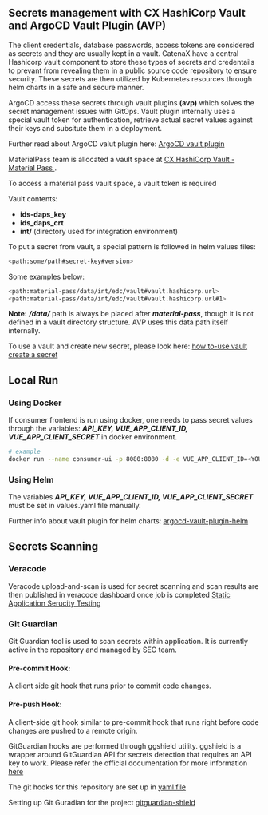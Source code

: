 ## Secrets management with CX HashiCorp Vault and ArgoCD Vault Plugin (AVP)

The client credentials, database passwords, access tokens are considered as secrets and they are usually kept in a vault. CatenaX have a central Hashicorp vault component to store these types of secrets and credentails to prevant from revealing them in a public source code repository to ensure security. These secrets are then utilized by Kubernetes resources through helm charts in a safe and secure manner.

ArgoCD access these secrets through vault plugins **(avp)** which solves the secret management issues with GitOps. Vault plugin internally uses a special vault token for authentication,  retrieve actual secret values against their keys and subsitute them in a deployment.

Further read about ArgoCD valut plugin here: [ArgoCD vault plugin](https://argocd-vault-plugin.readthedocs.io/en/stable/)

MaterialPass team is allocated a vault space at [CX HashiCorp Vault - Material Pass ](https://vault.demo.catena-x.net/ui/vault/secrets/material-pass/list).

To access a material pass vault space, a vault token is required

 Vault contents:
- **ids-daps_key**
- **ids_daps_crt**
- **int/** (directory used for integration environment)

To put a secret from vault, a special pattern is followed in helm values files:

```bash
<path:some/path#secret-key#version>
```

Some examples below:
```bash
<path:material-pass/data/int/edc/vault#vault.hashicorp.url>
<path:material-pass/data/int/edc/vault#vault.hashicorp.url#1>
```

**Note:** ***/data/*** path is always be placed after ***material-pass***, though it is not defined in a vault directory structure. AVP uses this data path itself internally.

To use a vault and create new secret, please look here: [how to-use vault create a secret](https://catenax-ng.github.io/docs/guides/how-to-use-vault#create-a-secret)

## Local Run

### Using Docker

If consumer frontend is run using docker, one needs to pass secret values through the variables: ***API_KEY, VUE_APP_CLIENT_ID, VUE_APP_CLIENT_SECRET*** in docker environment.

```bash
# example
docker run --name consumer-ui -p 8080:8080 -d -e VUE_APP_CLIENT_ID=<YOUR_REGISTRY_CLIENT_ID_HERE> -e VUE_APP_CLIENT_SECRET=<YOUR_REGISTRY_CLIENT_SECRET_HERE> -e X_API_KEY=<YOUR_EDC_API_KEY_HERE> consumer-ui:<LATEST_TAG>
```


### Using Helm

The variables ***API_KEY, VUE_APP_CLIENT_ID, VUE_APP_CLIENT_SECRET*** must be set in values.yaml file manually.


Further info about vault plugin for helm charts: [argocd-vault-plugin-helm](https://catenax-ng.github.io/docs/guides/ArgoCD/howto-use-vault-secrets-with-argocd#argocd-vault-plugin-helm)


## Secrets Scanning

### Veracode
Veracode upload-and-scan is used for secret scanning and scan results are then published in veracode dashboard once job is completed [Static Application Serucity Testing](./IaC.md)

### Git Guardian

Git Guardian tool is used to scan secrets within application. It is currently active in the repository and managed by SEC team.

#### Pre-commit Hook:

A client side git hook that runs prior to commit code changes.

#### Pre-push Hook:

A client-side git hook similar to pre-commit hook that runs right before code changes are pushed to a remote origin.

GitGuardian hooks are performed through ggshield utility. ggshield is a wrapper around GitGuardian API for secrets detection that requires an API key to work. Please refer the official documentation for more information [here](https://docs.gitguardian.com/ggshield-docs/integrations/git-hooks/pre-commit)

The git hooks for this repository are set up in [yaml file](../pre-commit-config.yaml)



Setting up Git Guradian for the project [gitguardian-shield](https://docs.gitguardian.com/ggshield-docs/getting-started)
